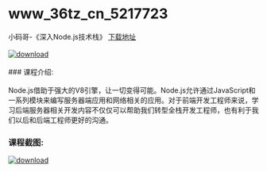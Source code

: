 # www_36tz_cn_5217723
小码哥-《深入Node.js技术栈》
[下载地址](http://www.36tz.cn/article/5217723 "下载地址")
<br/></br>[![download](http://36tz.cn/muke_img/2021_01_1-73-300x155.png "下载地址")](http://www.36tz.cn/article/5217723 "下载地址")
<br/></br>### 课程介绍:<br/></br>Node.js借助于强大的V8引擎，让一切变得可能。Node.js允许通过JavaScript和一系列模块来编写服务器端应用和网络相关的应用。对于前端开发工程师来说，学习后端服务器相关开发内容不仅仅可以帮助我们转型全栈开发工程师，也有利于我们以后和后端工程师更好的沟通。

### 课程截图:
[![download](http://36tz.cn/muke_img/2021_01_2-87.png "下载地址")](http://www.36tz.cn/article/5217723 "下载地址")
